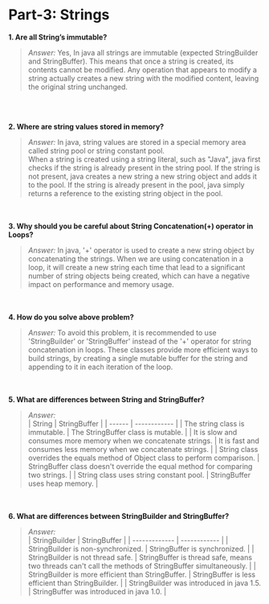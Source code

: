# Part-3: Strings

**1. Are all String’s immutable?**
> *Answer:* Yes, In java all strings are immutable (expected StringBuilder and StringBuffer). This means that once a string is created, its contents cannot be modified. Any operation that appears to modify a string actually creates a new string with the modified content, leaving the original string unchanged.

<br> <br>

**2. Where are string values stored in memory?**
> *Answer:* In java, string values are stored in a special memory area called string pool or string constant pool. <br>
> When a string is created using a string literal, such as "Java", java first checks if the string is already present in the string pool. If the string is not present, java creates a new string a new string object and adds it to the pool. If the string is already present in the pool, java simply returns a reference to the existing string object in the pool.

<br> <br>
**3. Why should you be careful about String Concatenation(+) operator in Loops?**
> *Answer:* In java, '+' operator is used to create a new string object by concatenating the strings. When we are using concatenation in a loop, it will create a new string each time that lead to a significant number of string objects being created, which can have a negative impact on performance and memory usage.

<br> <br>
**4. How do you solve above problem?**
> *Answer:* To avoid this problem, it is recommended to use 'StringBuilder' or 'StringBuffer' instead of the '+' operator for string concatenation in loops. These classes provide more efficient ways to build strings, by creating a single mutable buffer for the string and appending to it in each iteration of the loop. 

<br> <br>
**5. What are differences between String and StringBuffer?**
> *Answer:* <br>
> | String | StringBuffer |
> | ------ | ------------ |
> | The string class is immutable. | The StringBuffer class is mutable. |
> | It is slow and consumes more memory when we concatenate strings. | It is fast and consumes less memory when we concatenate strings. |
> | String class overrides the equals method of Object class to perform comparison. | StringBuffer class doesn't override the equal method for comparing two strings. |
> | String class uses string constant pool. | StringBuffer uses heap memory. |

<br> <br>
**6. What are differences between StringBuilder and StringBuffer?**
> *Answer:* <br>
> | StringBuilder | StringBuffer |
> | ------------- | ------------ |
> | StringBuilder is non-synchronized. | StringBuffer is synchronized. |
> | StringBuilder is not thread safe. | StringBuffer is thread safe, means two threads can't call the methods of StringBuffer simultaneously. |
> | StringBuilder is more efficient than StringBuffer. | StringBuffer is less efficient than StringBuilder. |
> | StringBuilder was introduced in java 1.5. | StringBuffer was introduced in java 1.0. |

<br> <br>
